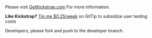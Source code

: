 Please visit <a href="http://getkickstrap.com">GetKickstrap.com</a> For more information.

<strong>Like Kickstrap?</strong> <a href="https://www.gittip.com/yourwebsitesUX/">Tip me $0.25/week</a> on GitTip to subsidize user testing costs

Developers, please fork and push to the developer branch.

